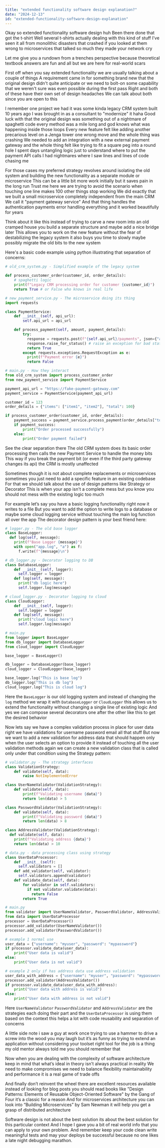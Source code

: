 ```yaml
---
title: "extended functionality software design explanation?"
date: "2024-12-13"
id: "extended-functionality-software-design-explanation"
---
```


Okay so extended functionality software design huh Been there done that got the t-shirt Well several t-shirts actually dealing with this kind of stuff I’ve seen it all from monolithic disasters that crashed if you looked at them wrong to microservices that talked so much they made your network cry

Let me give you a rundown from a trenches perspective because theoretical textbook answers are fun and all but we are here for real-world scars

First off when you say extended functionality we are usually talking about a couple of things A requirement came in for something brand new that the original design didn't quite anticipate or we need to bolt-on some capability that we weren't sure was even possible during the first pass Right and both of these have their own set of design headaches We can talk about both since you are open to this

I remember one project we had it was some kinda legacy CRM system built 10 years ago I was brought in as a consultant to "modernize" it haha Good luck with that the original design was something out of a nightmare of spaghetti code every method was a mile long and god knows what was happening inside those loops Every new feature felt like adding another precarious level on a Jenga tower one wrong move and the whole thing was crashing We needed to add an integration with a new external payment gateway and the whole thing felt like trying to fit a square peg into a round hole I spent days untangling logic just to understand where to put the payment API calls I had nightmares where I saw lines and lines of code chasing me

For those cases my preferred strategy revolves around isolating the old system and building the new functionality as a separate module or microservice This can be a little bit more work initially but it saves pain in the long run Trust me here we are trying to avoid the scenario when touching one line makes 100 other things stop working We did exactly that we built a small microservice completely independent from the main CRM We call it "payment gateway service" And that thing handles the authentication payments error handling everything and it worked beautifully for years

Think about it like this instead of trying to carve a new room into an old cramped house you build a separate structure and maybe add a nice bridge later This allows you to work on the new feature without the fear of destabilizing the legacy system it also buys you time to slowly maybe possibly migrate the old bits to the new system

Here's a basic code example using python illustrating that separation of concerns:

```python
# old_crm_system.py - Simplified example of the legacy system

def process_customer_order(customer_id, order_details):
    # spaghetti logic
    print(f"Legacy CRM processing order for customer {customer_id}")
    return True # or False who knows in real life

# new_payment_service.py - The microservice doing its thing
import requests

class PaymentService:
    def __init__(self, api_url):
        self.api_url = api_url

    def process_payment(self, amount, payment_details):
        try:
          response = requests.post(f"{self.api_url}/payments", json={"amount": amount, "payment_details": payment_details})
          response.raise_for_status() # raise an exception for bad status codes
          return True
        except requests.exceptions.RequestException as e:
          print(f"Payment error {e}")
          return False

# main.py - How they interact
from old_crm_system import process_customer_order
from new_payment_service import PaymentService

payment_api_url = "https://fake-payment-gateway.com"
payment_service = PaymentService(payment_api_url)

customer_id = 123
order_details = {"items": ["item1", "item2"], "total": 100}

if process_customer_order(customer_id, order_details):
    payment_success = payment_service.process_payment(order_details["total"], {"card_number": "1234-5678-9012-3456", "expiry": "12/24"})
    if payment_success:
        print("Order processed successfully")
    else:
        print("Order payment failed")

```

See the clear separation there The old CRM system does its basic order processing then calls the new Payment Service to handle the money bits This way if you break the payment bit (or even if the third party gateway changes its api) the CRM is mostly unaffected

Sometimes though it is not about complete replacements or microservices sometimes you just need to add a specific feature in an existing codebase For that we should talk about the use of design patterns like Strategy or Decorator This is when your app isn't a complete mess but you know you should not mess with the existing logic too much

For example let’s say you have a basic logging functionality right now it writes to a file But you want to add the option to write logs to a database or maybe some cloud logging service without touching the main log function all over the app The decorator design pattern is your best friend here:

```python
# logger.py - The old base logger
class BaseLogger:
  def log(self, message):
    print(f"Base Logger {message}")
    with open("app.log", "a") as f:
      f.write(f"{message}\n")

# db_logger.py - Decorator logging to DB
class DatabaseLogger:
    def __init__(self, logger):
      self.logger = logger
    def log(self, message):
      print("db logic here")
      self.logger.log(message)

# cloud_logger.py - Decorator logging to cloud
class CloudLogger:
    def __init__(self, logger):
      self.logger = logger
    def log(self, message):
      print("cloud logic here")
      self.logger.log(message)

# main.py
from logger import BaseLogger
from db_logger import DatabaseLogger
from cloud_logger import CloudLogger

base_logger = BaseLogger()

db_logger = DatabaseLogger(base_logger)
cloud_logger = CloudLogger(base_logger)

base_logger.log("This is base log")
db_logger.log("This is db log")
cloud_logger.log("This is cloud log")
```

Here the `BaseLogger` is our old logging system and instead of changing the `log` method we wrap it with `DatabaseLogger` or `CloudLogger` this allows us to extend the functionality without changing a single line of existing logic And yes we can compose several decorators one after the other like this to get the desired behavior

Now lets say we have a complex validation process in place for user data right we have validations for username password email all that stuff But now we want to add a new validation for address data that should happen only when the user selects an option to provide it instead of touching all the user validation methods again we can create a new validation class that is called only under that condition using the Strategy pattern:

```python
# validator.py - The strategy interfaces
class ValidationStrategy:
    def validate(self, data):
        raise NotImplementedError

class UserNameValidator(ValidationStrategy):
    def validate(self, data):
        print(f"Validating username {data}")
        return len(data) > 5

class PasswordValidator(ValidationStrategy):
    def validate(self, data):
        print(f"Validating password {data}")
        return len(data) > 8

class AddressValidator(ValidationStrategy):
  def validate(self, data):
    print(f"Validating address {data}")
    return len(data) > 10

# data.py - data processing class using strategy
class UserDataProcessor:
    def __init__(self):
      self.validators = []
    def add_validator(self, validator):
      self.validators.append(validator)
    def validate_data(self, data):
        for validator in self.validators:
          if not validator.validate(data):
            return False
        return True

# main.py
from validator import UserNameValidator, PasswordValidator, AddressValidator
from data import UserDataProcessor
processor = UserDataProcessor()
processor.add_validator(UserNameValidator())
processor.add_validator(PasswordValidator())

# example 1 normal use
user_data = {"username": "myuser", "password": "mypassword"}
if processor.validate_data(user_data):
    print("User data is valid")
else:
    print("User data is not valid")

# example 2 only if has address data use address validation
user_data_with_address = {"username": "myuser", "password": "mypassword", "address": "123 Main St"}
processor.add_validator(AddressValidator())
if processor.validate_data(user_data_with_address):
    print("User data with address is valid")
else:
    print("User data with address is not valid")

```

Here `UserNameValidator` `PasswordValidator` and `AddressValidator` are the strategies each doing their part and the `UserDataProcessor` is using them based on the context this helps a lot with code reusability and separation of concerns

A little side note i saw a guy at work once trying to use a hammer to drive a screw into the wood you may laugh but it’s as funny as trying to extend an application without considering your toolset right tool for the job is a thing my old mentor always told me you should remember that

Now when you are dealing with the complexity of software architecture keep in mind that what’s ideal in theory isn’t always practical in reality We need to make compromises we need to balance flexibility maintainability and performance it is a real game of trade offs

And finally don’t reinvent the wheel there are excellent resources available instead of looking for blog posts you should read books like "Design Patterns: Elements of Reusable Object-Oriented Software" by the Gang of Four it’s a classic for a reason And for microservices architecture you can look into “Building Microservices” by Sam Newman it will help you get a grasp of distributed architecture

Software design is not about the best solution its about the best solution for this particular context And I hope I gave you a bit of real world info that you can apply to your own problem. And remember keep your code clean write meaningful tests and may your deploys be successful because no one likes a late night debugging marathon.
